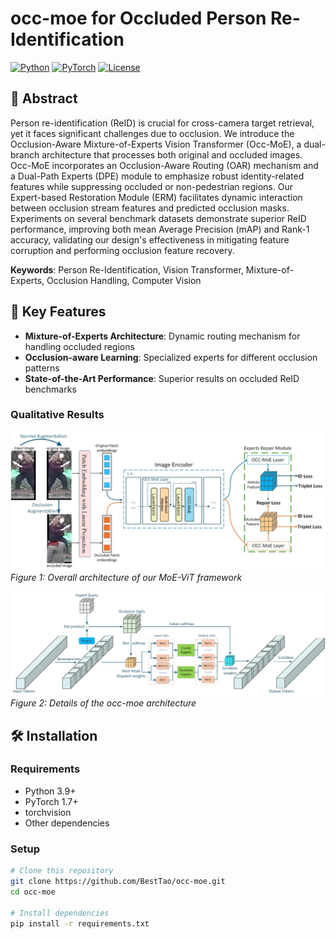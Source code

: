 # occ-moe for Occluded Person Re-Identification

[![Python](https://img.shields.io/badge/Python-3.8%2B-blue)](https://www.python.org/)
[![PyTorch](https://img.shields.io/badge/PyTorch-1.7%2B-orange)](https://pytorch.org/)
[![License](https://img.shields.io/badge/License-MIT-green)](LICENSE)

## 📖 Abstract

Person re-identification (ReID) is crucial for cross-camera target retrieval, yet it faces significant challenges due to occlusion. We introduce the Occlusion-Aware Mixture-of-Experts Vision Transformer (Occ-MoE), a dual-branch architecture that processes both original and occluded images. Occ-MoE incorporates an Occlusion-Aware Routing (OAR) mechanism and a Dual-Path Experts (DPE) module to emphasize robust identity-related features while suppressing occluded or non-pedestrian regions. Our Expert-based Restoration Module (ERM) facilitates dynamic interaction between occlusion stream features and predicted occlusion masks. Experiments on several benchmark datasets demonstrate superior ReID performance, improving both mean Average Precision (mAP) and Rank-1 accuracy, validating our design's effectiveness in mitigating feature corruption and performing occlusion feature recovery.

**Keywords**: Person Re-Identification, Vision Transformer, Mixture-of-Experts, Occlusion Handling, Computer Vision

## 🎯 Key Features

- **Mixture-of-Experts Architecture**: Dynamic routing mechanism for handling occluded regions
- **Occlusion-aware Learning**: Specialized experts for different occlusion patterns
- **State-of-the-Art Performance**: Superior results on occluded ReID benchmarks


### Qualitative Results

![Model Architecture](images/whole.jpg)
*Figure 1: Overall architecture of our MoE-ViT framework*

![Visual Results](images/occ_moe3.jpg)
*Figure 2: Details of the occ-moe architecture*

## 🛠 Installation

### Requirements

- Python 3.9+
- PyTorch 1.7+
- torchvision
- Other dependencies

### Setup

```bash
# Clone this repository
git clone https://github.com/BestTao/occ-moe.git
cd occ-moe

# Install dependencies
pip install -r requirements.txt
